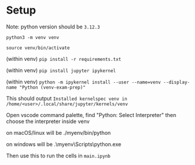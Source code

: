 # Setup

Note: python version should be `3.12.3`

`python3 -m venv venv`

`source venv/bin/activate`

(within venv) `pip install -r requirements.txt`

(within venv) `pip install jupyter ipykernel`

(within venv) `python -m ipykernel install --user --name=venv --display-name "Python (venv-exam-prep)"`

This should output
`Installed kernelspec venv in /home/<user>/.local/share/jupyter/kernels/venv`

Open vscode command palette, find "Python: Select Interpreter" then choose the interpreter inside venv

on macOS/linux will be ./myenv/bin/python

on windows will be .\myenv\Scripts\python.exe

Then use this to run the cells in `main.ipynb`